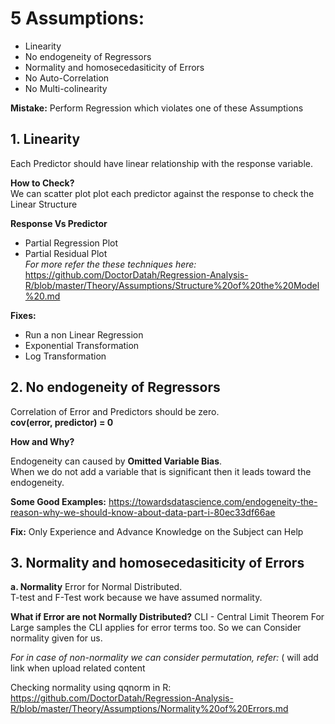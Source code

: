 # **5 Assumptions:** 
- Linearity 
- No endogeneity of Regressors 
- Normality and homosecedasiticity of Errors
- No Auto-Correlation
- No Multi-colinearity

**Mistake:** 
Perform Regression which violates one of these Assumptions

## **1.  Linearity**<br>
Each Predictor should have linear relationship with the response variable. <br>

**How to Check?**<br> 
We can scatter plot plot each predictor against the response to check the Linear Structure

**Response Vs Predictor**
- Partial Regression Plot
- Partial Residual Plot<br>
_For more refer the these techniques here:_
https://github.com/DoctorDatah/Regression-Analysis-R/blob/master/Theory/Assumptions/Structure%20of%20the%20Model%20.md

**Fixes:**<br>
- Run a non Linear Regression
- Exponential Transformation 
- Log Transformation

## 2. No endogeneity of Regressors   ##
Correlation of Error and Predictors should be zero.<br>
**cov(error, predictor) = 0**

**How and Why?** <br>

Endogeneity can caused by **Omitted Variable Bias**. <br>
When we do not add a variable that is significant then it leads toward the endogeneity.

**Some Good Examples:**
https://towardsdatascience.com/endogeneity-the-reason-why-we-should-know-about-data-part-i-80ec33df66ae

**Fix:** Only Experience and Advance Knowledge on the Subject can Help

## 3. Normality and homosecedasiticity of Errors ##
**a. Normality**
Error for Normal Distributed. <br>
T-test and F-Test work because we have assumed normality. <br>

**What if Error are not Normally Distributed?**
CLI - Central Limit Theorem
For Large samples the CLI applies for error terms too. So we can Consider normality given for us. 

*For in case of non-normality we can consider permutation, refer:* ( will add link when upload related content 

Checking normality using qqnorm in R: https://github.com/DoctorDatah/Regression-Analysis-R/blob/master/Theory/Assumptions/Normality%20of%20Errors.md


